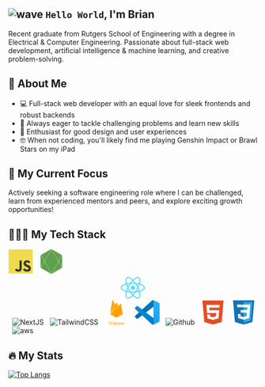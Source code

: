 ## <img src="https://user-images.githubusercontent.com/1303154/88677602-1635ba80-d120-11ea-84d8-d263ba5fc3c0.gif" width="24px" alt="wave">&nbsp;`Hello World`, I'm Brian

Recent graduate from Rutgers School of Engineering with a degree in Electrical & Computer Engineering. Passionate about full-stack web development, artificial intelligence & machine learning, and creative problem-solving.

## 🚀 About Me
* 💻 Full-stack web developer with an equal love for sleek frontends and robust backends
* 🧠 Always eager to tackle challenging problems and learn new skills
* 🎨 Enthusiast for good design and user experiences
* 🤓 When not coding, you'll likely find me playing Genshin Impact or Brawl Stars on my iPad
  
## 🔭 My Current Focus
Actively seeking a software engineering role where I can be challenged, learn from experienced mentors and peers, and explore exciting growth opportunities!

## 🧑🏻‍💻 My Tech Stack
<!-- icon src links from https://devicon.dev/ !-->
<img  src="https://raw.githubusercontent.com/devicons/devicon/1119b9f84c0290e0f0b38982099a2bd027a48bf1/icons/javascript/javascript-original.svg" alt="JavaScript" width="50" height="50"/> &nbsp;
<img  src="https://raw.githubusercontent.com/devicons/devicon/1119b9f84c0290e0f0b38982099a2bd027a48bf1/icons/nodejs/nodejs-plain.svg" alt="NodeJS" width="50" height="50"/> &nbsp;
<img  src="https://raw.githubusercontent.com/devicons/devicon/1119b9f84c0290e0f0b38982099a2bd027a48bf1/icons/react/react-original.svg" alt="ReactJS" width="50" height="50" style="margin:0 auto; display:block;"/> &nbsp;
<img  src="https://github.com/CyrisXD/CyrisXD/raw/master/assets/NextJS.png" alt="NextJS"/> &nbsp; 
<img  src="https://github.com/CyrisXD/CyrisXD/raw/master/assets/TailwindCSS.png" alt="TailwindCSS"/> &nbsp;
<img  src="https://raw.githubusercontent.com/devicons/devicon/1119b9f84c0290e0f0b38982099a2bd027a48bf1/icons/firebase/firebase-plain-wordmark.svg" alt="Firebase" width="50" height="50"/> &nbsp;
<img  src="https://raw.githubusercontent.com/devicons/devicon/1119b9f84c0290e0f0b38982099a2bd027a48bf1/icons/vscode/vscode-original.svg" alt="VSCode" width="50" height="50"/> &nbsp;
<img  src="https://github.com/CyrisXD/CyrisXD/raw/master/assets/Github.png" alt="Github"/> &nbsp;
<img  src="https://raw.githubusercontent.com/devicons/devicon/1119b9f84c0290e0f0b38982099a2bd027a48bf1/icons/html5/html5-plain.svg" alt="HTML5" width="50" height="50"/> &nbsp;
<img  src="https://raw.githubusercontent.com/devicons/devicon/1119b9f84c0290e0f0b38982099a2bd027a48bf1/icons/css3/css3-original.svg" alt="CSS3" width="50" height="50"/>&nbsp;
<img src="https://cdn.jsdelivr.net/gh/devicons/devicon@latest/icons/amazonwebservices/amazonwebservices-plain-wordmark.svg" alt="aws" width="50" height="50"/>&nbsp;

<!-- for badges instead, refer to this repo: https://github.com/Ileriayo/markdown-badges?tab=readme-ov-file#markdown-badges !-->

<!-- refer to this repo: https://github.com/anuraghazra/github-readme-stats !-->
## 🔥 My Stats
[![Top Langs](https://github-readme-stats.vercel.app/api/top-langs/?username=brianhe1)](https://github.com/brianhe1/github-readme-stats)

<!--
**brianhe1/brianhe1** is a ✨ _special_ ✨ repository because its `README.md` (this file) appears on your GitHub profile.

Here are some ideas to get you started:

- 🔭 I’m currently working on ...
- 🌱 I’m currently learning ...
- 👯 I’m looking to collaborate on ...
- 🤔 I’m looking for help with ...
- 💬 Ask me about ...
- 📫 How to reach me: ...
- 😄 Pronouns: ...
- ⚡ Fun fact: ...
-->
